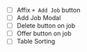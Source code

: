 
- [ ] Affix `+ Add Job` button
- [ ] Add Job Modal
- [ ] Delete button on job
- [ ] Offer button on job
- [ ] Table Sorting

